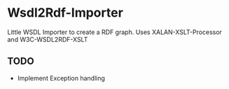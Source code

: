 # Wsdl2Rdf-Importer
Little WSDL Importer to create a RDF graph. Uses XALAN-XSLT-Processor and W3C-WSDL2RDF-XSLT

## TODO

- Implement Exception handling
